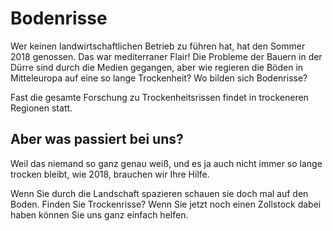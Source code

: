 Bodenrisse
==============

Wer keinen landwirtschaftlichen Betrieb zu führen hat, hat den Sommer 2018 genossen. 
Das war mediterraner Flair! Die Probleme der Bauern in der Dürre sind durch die Medien gegangen,
aber wie regieren die Böden in Mitteleuropa auf eine so lange Trockenheit? Wo bilden sich Bodenrisse?

Fast die gesamte Forschung zu Trockenheitsrissen findet in trockeneren Regionen statt.

## Aber was passiert bei uns?

Weil das niemand so ganz genau weiß, und es ja auch nicht immer so lange trocken bleibt, wie 2018, 
brauchen wir Ihre Hilfe.

Wenn Sie durch die Landschaft spazieren schauen sie doch mal auf den Boden. Finden Sie Trockenrisse? 
Wenn Sie jetzt noch einen Zollstock dabei haben können Sie uns ganz einfach helfen.  

 
